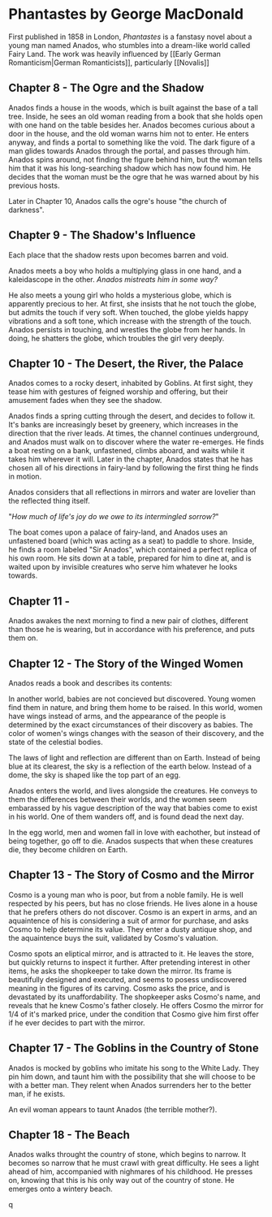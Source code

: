 # Phantastes by George MacDonald
First published in 1858 in London, *Phantastes* is a fanstasy novel about a young man named Anados, who stumbles into a dream-like world called Fairy Land. The work was heavily influenced by [[Early German Romanticism|German Romanticists]], particularly [[Novalis]]

## Chapter 8 - The Ogre and the Shadow
Anados finds a house in the woods, which is built against the base of a tall tree. Inside, he sees an old woman reading from a book that she holds open with one hand on the table besides her. Anados becomes curious about a door in the house, and the old woman warns him not to enter. He enters anyway, and finds a portal to something like the void. The dark figure of a man glides towards Anados through the portal, and passes through him. Anados spins around, not finding the figure behind him, but the woman tells him that it was his long-searching shadow which has now found him. He decides that the woman must be the ogre that he was warned about by his previous hosts.

Later in Chapter 10, Anados calls the ogre's house "the church of darkness". 

## Chapter 9 - The Shadow's Influence
Each place that the shadow rests upon becomes barren and void.

Anados meets a boy who holds a multiplying glass in one hand, and a kaleidascope in the other. *Anados mistreats him in some way?*

He also meets a young girl who holds a mysterious globe, which is apparently precious to her. At first, she insists that he not touch the globe, but admits the touch if very soft. When touched, the globe yields happy vibrations and a soft tone, which increase with the strength of the touch. Anados persists in touching, and wrestles the globe from her hands. In doing, he shatters the globe, which troubles the girl very deeply.

## Chapter 10 - The Desert, the River, the Palace
Anados comes to a rocky desert, inhabited by Goblins. At first sight, they tease him with gestures of feigned worship and offering, but their amusement fades when they see the shadow.

Anados finds a spring cutting through the desert, and decides to follow it. It's banks are increasingly beset by greenery, which increases in the direction that the river leads. At times, the channel continues underground, and Anados must walk on to discover where the water re-emerges. He finds a boat resting on a bank, unfastened, climbs aboard, and waits while it takes him wherever it will. Later in the chapter, Anados states that he has chosen all of his directions in fairy-land by following the first thing he finds in motion.

Anados considers that all reflections in mirrors and water are lovelier than the reflected thing itself.

"*How much of life's joy do we owe to its intermingled sorrow?*"

The boat comes upon a palace of fairy-land, and Anados uses an unfastened board (which was acting as a seat) to paddle to shore. Inside, he finds a room labeled "Sir Anados", which contained a perfect replica of his own room. He sits down at a table, prepared for him to dine at, and is waited upon by invisible creatures who serve him whatever he looks towards.

## Chapter 11 -
Anados awakes the next morning to find a new pair of clothes, different than those he is wearing, but in accordance with his preference, and puts them on.


## Chapter 12 - The Story of the Winged Women
Anados reads a book and describes its contents:

In another world, babies are not concieved but discovered. Young women find them in nature, and bring them home to be raised. In this world, women have wings instead of arms, and the appearance of the people is determined by the exact circumstances of their discovery as babies. The color of women's wings changes with the season of their discovery, and the state of the celestial bodies.

The laws of light and reflection are different than on Earth. Instead of being blue at its clearest, the sky is a reflection of the earth below. Instead of a dome, the sky is shaped like the top part of an egg.

Anados enters the world, and lives alongside the creatures. He conveys to them the differences between their worlds, and the women seem embarassed by his vague description of the way that babies come to exist in his world. One of them wanders off, and is found dead the next day.

In the egg world, men and women fall in love with eachother, but instead of being together, go off to die. Anados suspects that when these creatures die, they become children on Earth.

## Chapter 13 - The Story of Cosmo and the Mirror

Cosmo is a young man who is poor, but from a noble family. He is well respected by his peers, but has no close friends. He lives alone in a house that he prefers others do not discover. Cosmo is an expert in arms, and an aquaintence of his is considering a suit of armor for purchase, and asks Cosmo to help determine its value. They enter a dusty antique shop, and the aquaintence buys the suit, validated by Cosmo's valuation.

Cosmo spots an eliptical mirror, and is attracted to it. He leaves the store, but quickly returns to inspect it further. After pretending interest in other items, he asks the shopkeeper to take down the mirror. Its frame is beautifully designed and executed, and seems to posess undiscovered meaning in the figures of its carving. Cosmo asks the price, and is devastated by its unaffordability. The shopkeeper asks Cosmo's name, and reveals that he knew Cosmo's father closely. He offers Cosmo the mirror for 1/4 of it's marked price, under the condition that Cosmo give him first offer if he ever decides to part with the mirror.


## Chapter 17 - The Goblins in the Country of Stone

Anados is mocked by goblins who imitate his song to the White Lady. They pin him down, and taunt him with the possibility that she will choose to be with a better man. They relent when Anados surrenders her to the better man, if he exists.

An evil woman appears to taunt Anados (the terrible mother?). 

## Chapter 18 - The Beach

Anados walks throught the country of stone, which begins to narrow. It becomes so narrow that he must crawl with great difficulty. He sees a light ahead of him, accompanied with nighmares of his childhood. He presses on, knowing that this is his only way out of the country of stone. He emerges onto a wintery beach.

 q